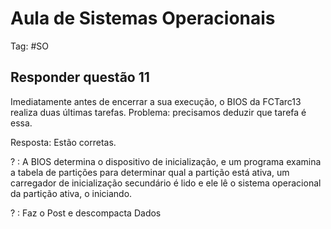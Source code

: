 # Aula de Sistemas Operacionais

Tag: #SO

## Responder questão 11

Imediatamente antes de encerrar a sua execução, o BIOS da FCTarc13 realiza duas últimas tarefas. Problema: precisamos deduzir que tarefa é essa.

Resposta: Estão corretas.

? : A BIOS determina o dispositivo de inicialização, e um programa examina a tabela de partições para determinar qual a partição está ativa, um carregador de inicialização secundário é lido e ele lê o sistema operacional da partição ativa, o iniciando.

? : Faz o Post e descompacta Dados
